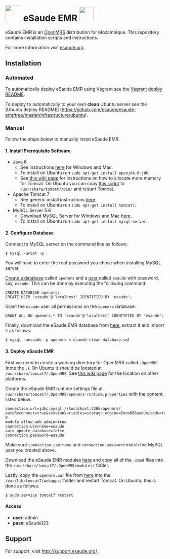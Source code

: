 # <img src="https://s3-eu-west-1.amazonaws.com/esaude/images/mozambican-emblem.png" height="50px"/> eSaude EMR <img src="https://s3-eu-west-1.amazonaws.com/esaude/images/mozambican-flag.png" height="45px"/>

eSaude EMR is an [OpenMRS](http://www.openmrs.org/) distribution for Mozambique. This repository contains installation scripts and instructions.

For more information visit [esaude.org](http://esaude.org).

## Installation

### Automated

To automatically deploy eSaude EMR using Vagrant see the [Vagrant deploy README](https://github.com/esaude/esaude-emr/tree/master/infrastructure/vagrant).

To deploy to automatically to your own **clean** Ubuntu server see the [Ubuntu deploy README] (https://github.com/esaude/esaude-emr/tree/master/infrastructure/ubuntu).

### Manual

Follow the steps below to manually instal eSaude EMR.

#### 1. Install Prerequisite Software

* Java 6
   * See instructions [here](http://www.java.com/en/download/faq/java_6.xml) for Windows and Mac.
   * To install on Ubuntu run `sudo apt-get install openjdk-6-jdk`.
   * See [this wiki page](https://wiki.openmrs.org/display/docs/Troubleshooting+Memory+Errors) for instructions on how to allocate more memory for Tomcat. On Ubuntu you can copy [this script](https://github.com/esaude/esaude-emr/tree/master/infrastructure/artifacts/setenv.sh) to `/usr/share/tomcat7/bin/` and restart Tomcat.
* Apache Tomcat 7
   * See generic install instructions [here](http://tomcat.apache.org/tomcat-7.0-doc/setup.html).
   * To install on Ubuntu run `sudo apt-get install tomcat7`.
* MySQL Server 5.6
   * Download MySQL Server for Windows and Mac [here](http://dev.mysql.com/downloads/mysql/).
   * To install on Ubuntu run `sudo apt-get install mysql-server`.

#### 2. Configure Database

Connect to MySQL server on the command line as follows:

```
$ mysql -uroot -p
```
You will have to enter the root password you chose when installing MySQL server.

[Create a database](http://dev.mysql.com/doc/refman/5.1/en/create-database.html) called `openmrs` and a [user](http://dev.mysql.com/doc/refman/5.1/en/create-user.html) called `esaude` with password, say, `esaude`. This can be done by executing the following command:

```
CREATE DATABASE openmrs;
CREATE USER 'esaude'@'localhost' IDENTIFIED BY 'esaude';
```

Grant the `esaude` user all permissions on the `openmrs` database:

```
GRANT ALL ON openmrs.* TO 'esaude'@'localhost' IDENTIFIED BY 'esaude';
```

Finally, download the eSaude EMR database from [here](https://s3-eu-west-1.amazonaws.com/esaude/esaude-emr/deploy-artifacts/esaude-clean-database.sql.zip), extract it and import it as follows:

```
$ mysql -uesaude -p openmrs < esaude-clean-database.sql
```

#### 3. Deploy eSaude EMR

First we need to create a working directory for OpenMRS called `.OpenMRS` (note the `.`). On Ubuntu it should be located at `/usr/share/tomcat7/.OpenMRS`. See [this wiki page](https://wiki.openmrs.org/display/docs/Overriding+OpenMRS+Default+Runtime+Properties) for the location on other platforms.

Create the eSaude EMR runtime settings file at `/usr/share/tomcat7/.OpenMRS/openmrs-runtime.properties` with the content listed below.

```
connection.url=jdbc:mysql://localhost:3306/openmrs?autoReconnect=true&sessionVariables=storage_engine=InnoDB&useUnicode=true&characterEncoding=UTF-8
module.allow_web_admin=true
connection.username=esaude
auto_update_database=false
connection.password=esaude
```

Make sure `connection.username` and `connection.password` match the MySQL user you created above.

Download the eSaude EMR modules [here](https://s3-eu-west-1.amazonaws.com/esaude/esaude-emr/deploy-artifacts/esaude-emr-modules.zip) and copy all of the `.omod` files into the `/usr/share/tomcat7/.OpenMRS/modules/` folder.

Lastly, copy the `openmrs.war` file from [here](https://s3-eu-west-1.amazonaws.com/esaude/esaude-emr/deploy-artifacts/openmrs.war) into the `/var/lib/tomcat7/webapps/` folder and restart Tomcat. On Ubuntu, this is done as follows:

```
$ sudo service tomcat7 restart
```

#### Access

* **user**: admin
* **pass**: eSaude123

Support
-------

For support, visit http://support.esaude.org/.
